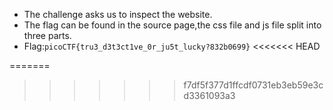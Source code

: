 - The challenge asks us to inspect the website.
- The flag can be found in the source page,the css file and js file split into three parts.
- Flag:`picoCTF{tru3_d3t3ct1ve_0r_ju5t_lucky?832b0699}`
<<<<<<< HEAD

=======
>>>>>>> f7df5f377d1ffcdf0731eb3eb59e3cd3361093a3
